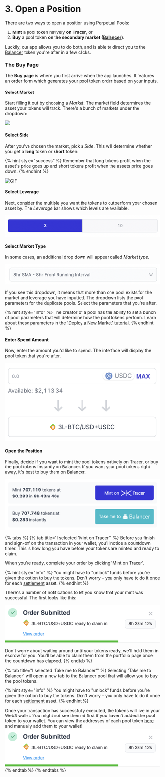 # 3. Open a Position

There are two ways to open a position using Perpetual Pools:&#x20;

1. **Mint** a pool token natively **on Tracer**, or&#x20;
2. **Buy** a pool token **on the secondary market (**[**Balancer**](https://arbitrum.balancer.fi/#/)**)**.&#x20;

Luckily, our app allows you to do both, and is able to direct you to the [Balancer](https://arbitrum.balancer.fi/#/) token you're after in a few clicks.&#x20;

### The Buy Page

The **Buy page** is where you first arrive when the app launches. It features an order form which generates your pool token order based on your inputs.

#### **Select Market**

Start filling it out by choosing a _Market_. The market field determines the asset your tokens will track. There's a bunch of markets under the dropdown:

![](<../.gitbook/assets/Screen Shot 2022-03-03 at 2.46.05 pm.png>)

#### **Select Side**

After you've chosen the market, pick a _Side_. This will determine whether you get a **long** token or **short** token:

{% hint style="success" %}
Remember that long tokens profit when the asset's price goes up and short tokens profit when the assets price goes down.
{% endhint %}

![GIF](<../.gitbook/assets/Screen Shot 2022-03-01 at 10.50.25 am.png>)

#### **Select Leverage**

Next, consider the multiple you want the tokens to outperform your chosen asset by. The _Leverage_ bar shows which levels are available.

![](<../.gitbook/assets/Screen Shot 2022-06-23 at 1.40.08 pm.png>)

#### **Select Market Type**

In some cases, an additional drop down will appear called _Market type._&#x20;

![](<../.gitbook/assets/Screen Shot 2022-06-23 at 1.41.41 pm.png>)

If you see this dropdown, it means that more than one pool exists for the market and leverage you have inputted. The dropdown lists the pool parameters for the duplicate pools. Select the parameters that you're after.&#x20;

{% hint style="info" %}
The creator of a pool has the ability to set a bunch of pool parameters that will determine how the pool tokens perform. Learn about these parameters in the ['Deploy a New Market' tutorial](https://pools.docs.tracer.finance/tutorials/tutorials/deploying-a-new-market). &#x20;
{% endhint %}

#### Enter Spend Amount

Now, enter the amount you'd like to spend. The interface will display the pool token that you're after.&#x20;

![](<../.gitbook/assets/Screen Shot 2022-06-23 at 1.47.42 pm.png>)

#### Open the Position

Finally, decide if you want to mint the pool tokens natively on Tracer, or buy the pool tokens instantly on Balancer. If you want your pool tokens right away, it's best to buy them on Balancer.

![](<../.gitbook/assets/Screen Shot 2022-06-23 at 2.01.27 pm.png>)

{% tabs %}
{% tab title="I selected 'Mint on Tracer'" %}
Before you finish and sign-off on the transaction in your wallet, you'll notice a countdown timer. This is how long you have before your tokens are minted and ready to claim.&#x20;

When you're ready, complete your order by clicking 'Mint on Tracer'.&#x20;



{% hint style="info" %}
You might have to "unlock" funds before you’re given the option to buy the tokens. Don't worry – you only have to do it once for each [settlement](../glossary.md) asset.
{% endhint %}



There's a number of notifications to let you know that your mint was successful. The first looks like this:

![](<../.gitbook/assets/Screen Shot 2022-06-23 at 2.57.19 pm.png>)

Don't worry about waiting around until your tokens ready, we'll hold them in escrow for you. You'll be able to claim them from the portfolio page once the countdown has elapsed.&#x20;
{% endtab %}

{% tab title="I selected 'Take me to Balancer'" %}
Selecting 'Take me to Balancer' will open a new tab to the Balancer pool that will allow you to buy the pool tokens.&#x20;



{% hint style="info" %}
You might have to "unlock" funds before you’re given the option to buy the tokens. Don't worry – you only have to do it once for each [settlement](../glossary.md) asset.
{% endhint %}



Once your transaction has successfully executed, the tokens will live in your Web3 wallet. You might not see them at first if you haven't added the pool token to your wallet. You can view the addresses of each pool token [here](https://pools.docs.tracer.finance/advanced-topics/markets-arbitrum-one) and manually add them to your wallet! ![](<../.gitbook/assets/Screen Shot 2022-06-23 at 2.57.19 pm.png>)
{% endtab %}
{% endtabs %}

